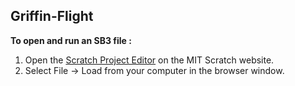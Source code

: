 ## Griffin-Flight

**To open and run an SB3 file :**

1. Open the [Scratch Project Editor](https://scratch.mit.edu/projects/editor/) on the MIT Scratch website.<br>
2. Select File → Load from your computer in the browser window.
